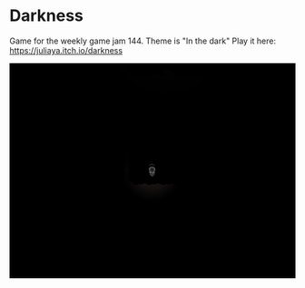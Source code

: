 # Darkness
Game for the weekly game jam 144. Theme is "In the dark"
Play it here: https://juliaya.itch.io/darkness

![Game screenshot](screenShot.png)
